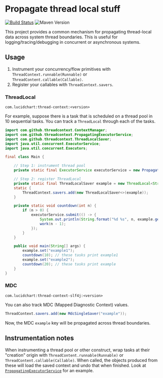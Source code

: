 # Propagate thread local stuff

[![Build Status](https://travis-ci.org/lucidsoftware/java-thread-context.svg?branch=master)](https://travis-ci.org/lucidsoftware/java-thread-context)
![Maven Version](https://img.shields.io/maven-central/v/com.lucidchart/thread-context.svg)

This project provides a common mechanism for propagating thread-local data across system thread boundaries. This is
useful for logging/tracing/debugging in concurrent or asynchronous systems.

## Usage

1. Instrument your concurrency/flow primitives with `ThreadContext.runnable(Runnable)` or
`ThreadContent.callable(Callable)`.
2. Register your callables with `ThreadContext.savers`.

### ThreadLocal

`com.lucidchart:thread-context:<version>`

For example, suppose there is a task that is scheduled on a thread pool in 10 sequential tasks. You can track a
`ThreadLocal` through each of the tasks.

```java
import com.github.threadcontext.ContextManager;
import com.github.threadcontext.PropagatingExecutorService;
import com.github.threadcontext.ThreadLocalSaver;
import java.util.concurrent.ExecutorService;
import java.util.concurrent.Executors;

final class Main {

    // Step 1: instrument thread pool
    private static final ExecutorService executorService = new PropagatingExectorService(Executors.newFixedThreadPool(8));

    // Step 2: register ThreadLocal
    private static final ThreadLocalSaver example = new ThreadLocal<String>();
    static {
        ThreadContext.savers.add(new ThreadLocalSaver<>(example));
    }

    private static void countdown(int n) {
        if (n > 0) {
            executorService.submit(() -> {
                System.out.println(String.format("%d %s", n, example.get()));
                work(n - 1);
            });
        }
    }

    public void main(String[] args) {
        example.set("example1");
        countdown(10); // these tasks print example1
        example.set("example2");
        countdown(20); // these tasks print example
    }
}
```

### MDC

`com.lucidchart:thread-context-slf4j:<version>`

You can also track MDC (Mapped Diagnostic Context) values.

```java
ThreadContext.savers.add(new MdcSingleSaver("example"));
```

Now, the MDC `example` key will be propagated across thread boundaries.

## Instrumentation notes

When instrumenting a thread pool or other construct, wrap tasks at their "creation" origin with
`ThreadContent.runnable(Runnable)` or `ThreadContent.callable(Callable)`. When called, the objects produced from these
will load the saved context and undo that when finished. Look at
[`PropogatingExecutorService`](thread-context/src/main/java/com/github/threadcontext/PropagatingExecutorService.java)
for an example.

